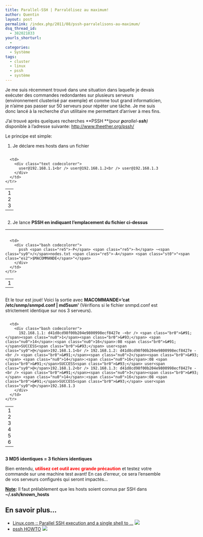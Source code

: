 ```yaml
---
title: Parallel-SSH | Parralélisez au maximum!
author: Quentin
layout: post
permalink: /index.php/2011/08/pssh-parralelisons-au-maximum/
dsq_thread_id:
  - 382021833
yourls_shorturl:
  - 
categories:
  - Système
tags:
  - cluster
  - linux
  - pssh
  - système
---
```

Je me suis récemment trouvé dans une situation dans laquelle je devais exécuter des commandes redondantes sur plusieurs serveurs (environnement clusterisé par exemple) et comme tout grand informaticien, je n&rsquo;aime pas passer sur 50 serveurs pour répéter une tâche. Je me suis donc lancé à la recherche d&rsquo;un utilitaire me permettant d&rsquo;arriver à mes fins.

J&rsquo;ai trouvé après quelques recherches **PSSH **(pour <cite><strong>p</strong>arallel-<strong>ssh</strong>)</cite> disponible à l&rsquo;adresse suivante: <a href="http://www.theether.org/pssh/" target="_blank">http://www.theether.org/pssh/</a>

Le principe est simple:

1. Je déclare mes hosts dans un fichier

<div class="codecolorer-container text default" style="overflow:auto;white-space:nowrap;width:618px;">
  <table cellspacing="0" cellpadding="0">
    <tr>
      <td class="line-numbers">
        <div>
          1<br />2<br />3<br />
        </div>
      </td>
      
      <td>
        <div class="text codecolorer">
          user@192.168.1.1<br /> user@192.168.1.2<br /> user@192.168.1.3
        </div>
      </td>
    </tr>
  </table>
</div>

2. Je lance **PSSH **en indiquant l&rsquo;emplacement du fichier ci-dessus****

****

<div class="codecolorer-container bash default" style="overflow:auto;white-space:nowrap;width:618px;">
  <table cellspacing="0" cellpadding="0">
    <tr>
      <td class="line-numbers">
        <div>
          1<br />
        </div>
      </td>
      
      <td>
        <div class="bash codecolorer">
          pssh <span class="re5">-P</span> <span class="re5">-h</span> ~<span class="sy0">/</span>nodes.txt <span class="re5">-A</span> <span class="st0">"<span class="es2">$MACOMMANDE</span>"</span>
        </div>
      </td>
    </tr>
  </table>
</div>

Et le tour est joué! Voici la sortie avec **MACOMMANDE=&rsquo;cat /etc/snmp/snmpd.conf | md5sum&rsquo;** (Vérifions si le fichier snmpd.conf est strictement identique sur nos 3 serveurs).

<div class="codecolorer-container bash default" style="overflow:auto;white-space:nowrap;width:618px;">
  <table cellspacing="0" cellpadding="0">
    <tr>
      <td class="line-numbers">
        <div>
          1<br />2<br />3<br />4<br />5<br />6<br />
        </div>
      </td>
      
      <td>
        <div class="bash codecolorer">
          192.168.1.1: d41d8cd98f00b204e9800998ecf8427e -<br /> <span class="br0">&#91;</span><span class="nu0">1</span><span class="br0">&#93;</span> <span class="nu0">14</span>:<span class="nu0">16</span>:08 <span class="br0">&#91;</span>SUCCESS<span class="br0">&#93;</span> user<span class="sy0">@</span>192.168.1.1<br /> 192.168.1.2: d41d8cd98f00b204e9800998ecf8427e -<br /> <span class="br0">&#91;</span><span class="nu0">2</span><span class="br0">&#93;</span> <span class="nu0">14</span>:<span class="nu0">16</span>:08 <span class="br0">&#91;</span>SUCCESS<span class="br0">&#93;</span> user<span class="sy0">@</span>192.168.1.2<br /> 192.168.1.3: d41d8cd98f00b204e9800998ecf8427e -<br /> <span class="br0">&#91;</span><span class="nu0">3</span><span class="br0">&#93;</span> <span class="nu0">14</span>:<span class="nu0">16</span>:08 <span class="br0">&#91;</span>SUCCESS<span class="br0">&#93;</span> user<span class="sy0">@</span>192.168.1.3
        </div>
      </td>
    </tr>
  </table>
</div>

**3 MD5 identiques = 3 fichiers identiques**

Bien entendu, **<span style="color: #ff0000;">utilisez cet outil avec grande précaution</span>** et testez votre commande sur une machine test avant! En cas d&rsquo;erreur, ce sera l&rsquo;ensemble de vos serveurs configurés qui seront impactés&#8230;

<span style="text-decoration: underline;"><strong>Note</strong></span>**:** Il faut prélablement que les hosts soient connus par SSH dans **~/.ssh/known_hosts**

## En savoir plus&#8230;

*   <a href="http://www.linux.com/archive/feature/151340" title="Linux.com :: Parallel SSH execution and a single shell to ..." rel="nofollow">Linux.com :: Parallel SSH execution and a single shell to ...</a> ![][1]
*   <a href="http://www.theether.org/pssh/docs/0.2.3/pssh-HOWTO.html" title="pssh HOWTO" rel="nofollow">pssh HOWTO</a> ![][1]

 [1]: http://blog.quentinrousseau.fr/wp-content/plugins/netblog/images/external-link-ltr-icon.png